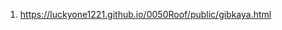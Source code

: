 <!-- https://github.com/luckyone1221/0050Roof -->
1. <https://luckyone1221.github.io/0050Roof/public/gibkaya.html>